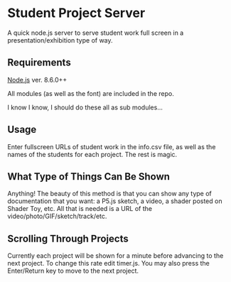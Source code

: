# Student Project Server
A quick node.js server to serve student work full screen in a presentation/exhibition type of way. 

## Requirements
[Node.js](https://nodejs.org/en/) ver. 8.6.0++

All modules (as well as the font) are included in the repo. 

I know I know, I should do these all as sub modules...

## Usage
Enter fullscreen URLs of student work in the info.csv file, as well as the names of the students for each project. The rest is magic.

## What Type of Things Can Be Shown
Anything! The beauty of this method is that you can show any type of documentation that you want: a P5.js sketch, a video, a shader posted on Shader Toy, etc. All that is needed is a URL of the video/photo/GIF/sketch/track/etc.

## Scrolling Through Projects
Currently each project will be shown for a minute before advancing to the next project. To change this rate edit timer.js. You may also press the Enter/Return key to move to the next project.


